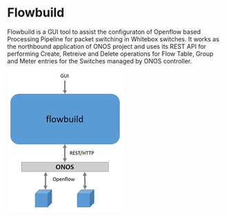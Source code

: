 # Flowbuild

Flowbuild is a GUI tool to assist the configuraton of Openflow based Processing Pipeline
for packet switching in Whitebox switches. It works as the northbound application
of ONOS project and uses its REST API for performing Create, Retreive and Delete
operations for Flow Table, Group and Meter entries for the Switches managed
by ONOS controller.

![alt text](docs/images/integration_view.png "Integration View of Flowbuild")
 
